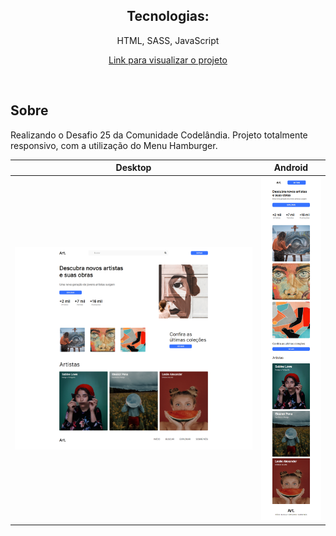 <h2 align="center">Tecnologias:</h2>
<p align="center">HTML, SASS, JavaScript<br>

<p align="center"><a href="https://clinquant-treacle-bc2011.netlify.app/">Link para visualizar o projeto</a></p>

<br>

## Sobre

<p>Realizando o Desafio 25 da Comunidade Codelândia. Projeto totalmente responsivo, com a utilização do Menu Hamburger.

| Desktop | Android  |
| ------------------- | ------------------- |
| <img src="https://github.com/henriquepx/challenge26_codelandia/blob/main/assets/desktop.png"> | <img src="https://github.com/henriquepx/challenge26_codelandia/blob/main/assets/mobile.png"> |